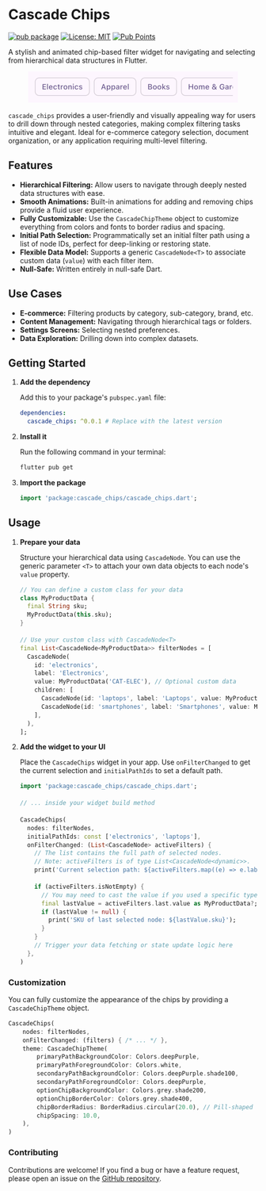 # Cascade Chips

[![pub package](https://img.shields.io/pub/v/cascade_chips.svg)](https://pub.dev/packages/cascade_chips)
[![License: MIT](https://img.shields.io/badge/License-MIT-blue.svg)](https://opensource.org/licenses/MIT)
[![Pub Points](https://img.shields.io/pub/points/cascade_chips)](https://pub.dev/packages/cascade_chips/score)
<!-- TODO: Add Build Status Badge e.g., [![Build Status](https://img.shields.io/github/actions/workflow/status/YOUR_USERNAME/cascade_chips/your_ci_workflow.yml?branch=main)](https://github.com/YOUR_USERNAME/cascade_chips/actions) -->
<!-- TODO: Add Code Coverage Badge e.g., [![codecov](https://codecov.io/gh/YOUR_USERNAME/cascade_chips/branch/main/graph/badge.svg)](https://codecov.io/gh/YOUR_USERNAME/cascade_chips) -->

A stylish and animated chip-based filter widget for navigating and selecting from hierarchical data structures in Flutter.

<p align="center">
  <img src="https://raw.githubusercontent.com/serifsadi/cascade_chips/main/doc/images/demo.gif" alt="A demo showing the animated filtering capabilities of Cascade Chips" width="424">
</p>

`cascade_chips` provides a user-friendly and visually appealing way for users to drill down through nested categories, making complex filtering tasks intuitive and elegant. Ideal for e-commerce category selection, document organization, or any application requiring multi-level filtering.

## Features

- **Hierarchical Filtering:** Allow users to navigate through deeply nested data structures with ease.
- **Smooth Animations:** Built-in animations for adding and removing chips provide a fluid user experience.
- **Fully Customizable:** Use the `CascadeChipTheme` object to customize everything from colors and fonts to border radius and spacing.
- **Initial Path Selection:** Programmatically set an initial filter path using a list of node IDs, perfect for deep-linking or restoring state.
- **Flexible Data Model:** Supports a generic `CascadeNode<T>` to associate custom data (`value`) with each filter item.
- **Null-Safe:** Written entirely in null-safe Dart.

## Use Cases

- **E-commerce:** Filtering products by category, sub-category, brand, etc.
- **Content Management:** Navigating through hierarchical tags or folders.
- **Settings Screens:** Selecting nested preferences.
- **Data Exploration:** Drilling down into complex datasets.

## Getting Started

1.  **Add the dependency**

    Add this to your package's `pubspec.yaml` file:

    ```yaml
    dependencies:
      cascade_chips: ^0.0.1 # Replace with the latest version
    ```

2.  **Install it**

    Run the following command in your terminal:

    ```bash
    flutter pub get
    ```

3.  **Import the package**

    ```dart
    import 'package:cascade_chips/cascade_chips.dart';
    ```

## Usage

1.  **Prepare your data**

    Structure your hierarchical data using `CascadeNode`. You can use the generic parameter `<T>` to attach your own data objects to each node's `value` property.

    ```dart
    // You can define a custom class for your data
    class MyProductData {
      final String sku;
      MyProductData(this.sku);
    }
    
    // Use your custom class with CascadeNode<T>
    final List<CascadeNode<MyProductData>> filterNodes = [
      CascadeNode(
        id: 'electronics',
        label: 'Electronics',
        value: MyProductData('CAT-ELEC'), // Optional custom data
        children: [
          CascadeNode(id: 'laptops', label: 'Laptops', value: MyProductData('SUBCAT-LAP')),
          CascadeNode(id: 'smartphones', label: 'Smartphones', value: MyProductData('SUBCAT-SP')),
        ],
      ),
    ];
    ```

2.  **Add the widget to your UI**

    Place the `CascadeChips` widget in your app. Use `onFilterChanged` to get the current selection and `initialPathIds` to set a default path.

    ```dart
    import 'package:cascade_chips/cascade_chips.dart';
    
    // ... inside your widget build method
    
    CascadeChips(
      nodes: filterNodes,
      initialPathIds: const ['electronics', 'laptops'],
      onFilterChanged: (List<CascadeNode> activeFilters) {
        // The list contains the full path of selected nodes.
        // Note: activeFilters is of type List<CascadeNode<dynamic>>.
        print('Current selection path: ${activeFilters.map((e) => e.label).join(' > ')}');
        
        if (activeFilters.isNotEmpty) {
          // You may need to cast the value if you used a specific type
          final lastValue = activeFilters.last.value as MyProductData?;
          if (lastValue != null) {
            print('SKU of last selected node: ${lastValue.sku}');
          }
        }
        // Trigger your data fetching or state update logic here
      },
    )
    ```

### Customization

You can fully customize the appearance of the chips by providing a `CascadeChipTheme` object.

```dart
CascadeChips(
    nodes: filterNodes,
    onFilterChanged: (filters) { /* ... */ },
    theme: CascadeChipTheme(
        primaryPathBackgroundColor: Colors.deepPurple,
        primaryPathForegroundColor: Colors.white,
        secondaryPathBackgroundColor: Colors.deepPurple.shade100,
        secondaryPathForegroundColor: Colors.deepPurple,
        optionChipBackgroundColor: Colors.grey.shade200,
        optionChipBorderColor: Colors.grey.shade400,
        chipBorderRadius: BorderRadius.circular(20.0), // Pill-shaped
        chipSpacing: 10.0,
    ),
)
```

### Contributing
Contributions are welcome! If you find a bug or have a feature request, please open an issue on the [GitHub repository](https://github.com/serifsadi/cascade_chips/issues).
